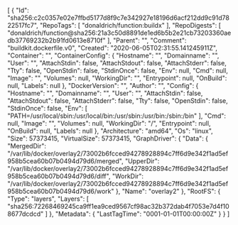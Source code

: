 [
  {
    "Id": "sha256:c2c0357e02e7ffbd5177d8f9c7e342927e18196d6acf212dd9c91d7822517fc7",
    "RepoTags": [
      "donaldrich/function:buildx"
    ],
    "RepoDigests": [
      "donaldrich/function@sha256:21a3c50d8891de1ed6b5b2e21cb73203360aedb37769232b2b91fd0613e8710f"
    ],
    "Parent": "",
    "Comment": "buildkit.dockerfile.v0",
    "Created": "2020-06-05T02:31:55.141245911Z",
    "Container": "",
    "ContainerConfig": {
      "Hostname": "",
      "Domainname": "",
      "User": "",
      "AttachStdin": false,
      "AttachStdout": false,
      "AttachStderr": false,
      "Tty": false,
      "OpenStdin": false,
      "StdinOnce": false,
      "Env": null,
      "Cmd": null,
      "Image": "",
      "Volumes": null,
      "WorkingDir": "",
      "Entrypoint": null,
      "OnBuild": null,
      "Labels": null
    },
    "DockerVersion": "",
    "Author": "",
    "Config": {
      "Hostname": "",
      "Domainname": "",
      "User": "",
      "AttachStdin": false,
      "AttachStdout": false,
      "AttachStderr": false,
      "Tty": false,
      "OpenStdin": false,
      "StdinOnce": false,
      "Env": [
        "PATH=/usr/local/sbin:/usr/local/bin:/usr/sbin:/usr/bin:/sbin:/bin"
      ],
      "Cmd": null,
      "Image": "",
      "Volumes": null,
      "WorkingDir": "/",
      "Entrypoint": null,
      "OnBuild": null,
      "Labels": null
    },
    "Architecture": "amd64",
    "Os": "linux",
    "Size": 57373415,
    "VirtualSize": 57373415,
    "GraphDriver": {
      "Data": {
        "MergedDir": "/var/lib/docker/overlay2/73002b6fcced94278928894c7ff6d9e342f1ad5ef958b5cea60b07b0494d79d6/merged",
        "UpperDir": "/var/lib/docker/overlay2/73002b6fcced94278928894c7ff6d9e342f1ad5ef958b5cea60b07b0494d79d6/diff",
        "WorkDir": "/var/lib/docker/overlay2/73002b6fcced94278928894c7ff6d9e342f1ad5ef958b5cea60b07b0494d79d6/work"
      },
      "Name": "overlay2"
    },
    "RootFS": {
      "Type": "layers",
      "Layers": [
        "sha256:72268469245ca9ff1ea9ced9567cf98ac32b372dab4f7053e7d4f108677dcdcd"
      ]
    },
    "Metadata": {
      "LastTagTime": "0001-01-01T00:00:00Z"
    }
  }
]
